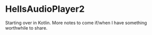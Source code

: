 # HellsAudioPlayer2
Starting over in Kotlin.  More notes to come if/when I have something worthwhile to share.
